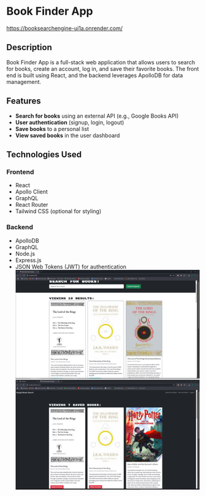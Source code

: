 # Book Finder App
https://booksearchengine-ui1a.onrender.com/
## Description

Book Finder App is a full-stack web application that allows users to search for books, create an account, log in, and save their favorite books. The front end is built using React, and the backend leverages ApolloDB for data management.

## Features

- **Search for books** using an external API (e.g., Google Books API)
- **User authentication** (signup, login, logout)
- **Save books** to a personal list
- **View saved books** in the user dashboard

## Technologies Used

### Frontend

- React
- Apollo Client
- GraphQL
- React Router
- Tailwind CSS (optional for styling)

### Backend

- ApolloDB
- GraphQL
- Node.js
- Express.js
- JSON Web Tokens (JWT) for authentication
![alt text](booksearch.png)
![alt text](savedbooks.png)